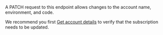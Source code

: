 A PATCH request to this endpoint allows changes to the account name, environment, and code.

We recommend you first [Get account details](#tag/Accounts/paths/~1accounts~1{id}/get) to verify that the subscription needs to be updated.
